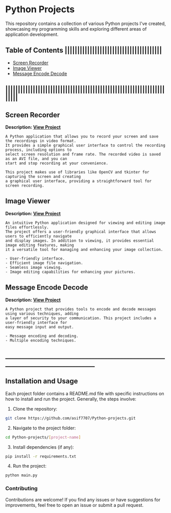 # Python Projects

This repository contains a collection of various Python projects I've created, showcasing my programming skills and exploring different areas of application development.


## Table of Contents |||||||||||||||||||||||||||||||||||||||

- [Screen Recorder](https://github.com/asif7707/Python-projects/tree/main/Screen%20Recorder)
- [Image Viewer](https://github.com/asif7707/Python-projects/tree/main/Image%20Viewer)
- [Message Encode Decode](https://github.com/asif7707/Python-projects/tree/main/Message%20Encode%20Decode)
## |||||||||||||||||||||||||||||||||||||||||||||||||||||||||||||||||||||


## Screen Recorder
**Description: [View Project](https://github.com/asif7707/Python-projects/tree/main/Screen%20Recorder)**

    A Python application that allows you to record your screen and save the recordings in video format. 
    It provides a simple graphical user interface to control the recording process, including options to 
    select screen resolution and frame rate. The recorded video is saved as an AVI file, and you can 
    start and stop recording at your convenience.

    This project makes use of libraries like OpenCV and tkinter for capturing the screen and creating 
    a graphical user interface, providing a straightforward tool for screen recording.


## Image Viewer
**Description: [View Project](https://github.com/asif7707/Python-projects/tree/main/Image%20Viewer)**

    An intuitive Python application designed for viewing and editing image files effortlessly. 
    The project offers a user-friendly graphical interface that allows users to efficiently navigate 
    and display images. In addition to viewing, it provides essential image editing features, making 
    it a versatile tool for managing and enhancing your image collection.
        
    - User-friendly interface.
    - Efficient image file navigation.
    - Seamless image viewing.
    - Image editing capabilities for enhancing your pictures.
    


## Message Encode Decode
**Description: [View Project](https://github.com/asif7707/Python-projects/tree/main/Message%20Encode%20Decode)**

    A Python project that provides tools to encode and decode messages using various techniques, adding 
    a layer of security to your communication. This project includes a user-friendly interface for 
    easy message input and output.
    
    - Message encoding and decoding.
    - Multiple encoding techniques.

## ______________________________________________________________________________
## Installation and Usage
Each project folder contains a README.md file with specific instructions on how to install and run the project. Generally, the steps involve:

1. Clone the repository:
```bash
git clone https://github.com/asif7707/Python-projects.git
```
2. Navigate to the project folder:
```bash
cd Python-projects/[project-name]
```
3. Install dependencies (if any):
```bash
pip install -r requirements.txt
```
4. Run the project:
```bash
python main.py
```

### Contributing
Contributions are welcome! If you find any issues or have suggestions for improvements, feel free to open an issue or submit a pull request.

